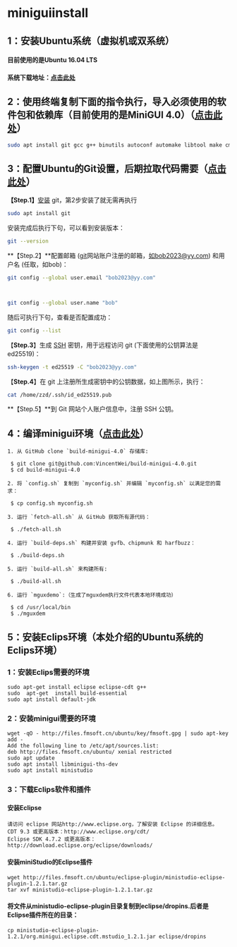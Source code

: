 # miniguiinstall
## 1：安装Ubuntu系统（虚拟机或双系统）

#### 目前使用的是Ubuntu 16.04 LTS

#### 系统下载地址：[点击此处](https://releases.ubuntu.com/)

## 2：使用终端复制下面的指令执行，导入必须使用的软件包和依赖库（目前使用的是MiniGUI 4.0）（[点击此处](https://minigui.fmsoft.cn/zh/blog/quick-start)）
```bash
sudo apt install git gcc g++ binutils autoconf automake libtool make cmake pkg-config libgtk2.0-dev libjpeg-dev libpng12-dev libfreetype6-dev libinput-dev libdrm-dev libsqlite3-dev libxml2-dev electric-fence libssl-dev
```
## 3：配置Ubuntu的Git设置，后期拉取代码需要（[点击此处](https://blog.csdn.net/Akutamatsu/article/details/132368481)）

**【Step.1】**[安装](https://so.csdn.net/so/search?q=安装&spm=1001.2101.3001.7020) git，第2步安装了就无需再执行

```bash
sudo apt install git
```

安装完成后执行下句，可以看到安装版本：

```bash
git --version
```

**【Step.2】**配置邮箱 ([git](https://so.csdn.net/so/search?q=git&spm=1001.2101.3001.7020)网站账户注册的邮箱，如bob2023@yy.com) 和用户名 (任取，如bob)：

```bash
git config --global user.email "bob2023@yy.com"



git config --global user.name "bob"
```

随后可执行下句，查看是否配置成功：

```bash
git config --list
```

【**Step.3**】生成 [SSH](https://so.csdn.net/so/search?q=SSH&spm=1001.2101.3001.7020) 密钥，用于远程访问 git (下面使用的公钥算法是 ed25519)：

```bash
ssh-keygen -t ed25519 -C "bob2023@yy.com"
```

【**Step.4**】在 git 上注册所生成密钥中的公钥数据，如上图所示，执行：

```bash
cat /home/zzd/.ssh/id_ed25519.pub
```

**【Step.5】**到 Git 网站个人账户信息中，注册 SSH 公钥。

## 4：编译minigui环境（[点击此处](https://minigui.fmsoft.cn/zh/blog/quick-start)）

    1. 从 GitHub clone `build-minigui-4.0` 存储库:

   ```
    $ git clone git@github.com:VincentWei/build-minigui-4.0.git
    $ cd build-minigui-4.0
   ```

    2. 将 `config.sh` 复制到 `myconfig.sh` 并编辑 `myconfig.sh` 以满足您的需求：

   ```
    $ cp config.sh myconfig.sh
   ```

    3. 运行 `fetch-all.sh` 从 GitHub 获取所有源代码：

   ```
    $ ./fetch-all.sh
   ```

    4. 运行 `build-deps.sh` 构建并安装 gvfb、chipmunk 和 harfbuzz：

   ```
    $ ./build-deps.sh
   ```

    5. 运行 `build-all.sh` 来构建所有:

   ```
    $ ./build-all.sh
   ```

    6. 运行 `mguxdemo`:（生成了mguxdem执行文件代表本地环境成功）

   ```
    $ cd /usr/local/bin
    $ ./mguxdem
   ```

## 5：安装Eclips环境（本处介绍的Ubuntu系统的Eclips环境）
### 1：安装Eclips需要的环境
```
sudo apt-get install eclipse eclipse-cdt g++
sudo  apt-get  install build-essential
sudo apt install default-jdk
```
### 2：安装minigui需要的环境
```
wget -qO - http://files.fmsoft.cn/ubuntu/key/fmsoft.gpg | sudo apt-key add -
Add the following line to /etc/apt/sources.list:
deb http://files.fmsoft.cn/ubuntu/ xenial restricted
sudo apt update
sudo apt install libminigui-ths-dev
sudo apt install ministudio
```

### 3：下载Eclips软件和插件

####  安装Eclipse
    请访问 eclipse 网站http://www.eclipse.org，了解安装 Eclipse 的详细信息。
    CDT 9.3 或更高版本：http://www.eclipse.org/cdt/
    Eclipse SDK 4.7.2 或更高版本：http://download.eclipse.org/eclipse/downloads/

#### 安装miniStudio的Eclipse插件
```
wget http://files.fmsoft.cn/ubuntu/eclipse-plugin/ministudio-eclipse-plugin-1.2.1.tar.gz
tar xvf ministudio-eclipse-plugin-1.2.1.tar.gz
```

#### 将文件从ministudio-eclipse-plugin目录复制到eclipse/dropins.后者是Eclipse插件所在的目录：
```
cp ministudio-eclipse-plugin-1.2.1/org.minigui.eclipse.cdt.mstudio_1.2.1.jar eclipse/dropins
```
